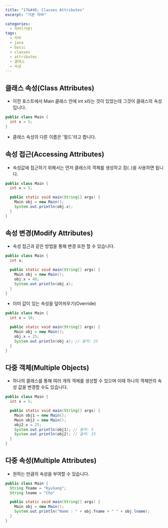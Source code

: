 ```yaml
---
title: "17&#46; Classes Attributes"
excerpt: "기본 자바"

categories:
  - 자바(기본)
tags:
  - 자바
  - java
  - basic
  - classes
  - attributes
  - 클래스
  - 속성
---
```


## 클래스 속성(Class Attributes)
- 이전 포스트에서 Main 클래스 안에 int x라는 것이 있었는데 그것이 클래스의 속성입니다.
```java
public class Main {
  int x = 5;
}
```
  - 클래스 속성의 다른 이름은 '필드'라고 합니다.

## 속성 접근(Accessing Attributes)
- 속성값에 접근하기 위해서는 먼저 클래스의 객체를 생성하고 점(`.`)을 사용하면 됩니다.
```java
public class Main {
  int x = 5;

  public static void main(String[] args) {
    Main obj = new Main();
    System.out.println(obj.x);
  }
}
```

## 속성 변경(Modify Attributes)
- 속성 접근과 같은 방법을 통해 변경 또한 할 수 있습니다.
```java
public class Main {
  int x;

  public static void main(String[] args) {
    Main obj = new Main();
    obj.x = 40;
    System.out.println(obj.x);
  }
}
```

- 이미 값이 있는 속성을 덮어씌우기(Override)
```java
public class Main {
  int x = 10;

  public static void main(String[] args) {
    Main obj = new Main();
    obj.x = 25;
    System.out.println(obj.x); // 출력: 25
  }
}
```

## 다중 객체(Multiple Objects)
- 하나의 클래스를 통해 여러 개의 객체를 생성할 수 있으며 이때 하나의 객체만의 속성 값을 변경할 수도 있습니다.
```java
public class Main {
  int x = 5;

  public static void main(String[] args) {
    Main obj1 = new Main();
    Main obj2 = new Main();
    obj2.x = 25;
    System.out.println(obj1); // 출력: 5
    System.out.println(obj2); // 출력: 25
  }
}
```

## 다중 속성(Multiple Attributes)
- 원하는 만큼의 속성을 부여할 수 있습니다.
```java
public class Main {
  String fname = "KyuSang";
  String lname = "Cho"

  public static void main(String[] args) {
    Main obj = new Main();
    System.out.println("Name : " + obj.fname + " " + obj.lname);
  }
}
```
